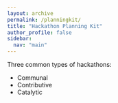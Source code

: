 ```yaml
---
layout: archive
permalink: /planningkit/
title: "Hackathon Planning Kit"
author_profile: false
sidebar:
  nav: "main"
---
```


Three common types of hackathons:
* Communal
* Contributive
* Catalytic
